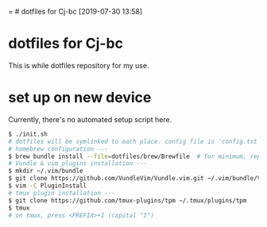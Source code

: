 = # dotfiles for Cj-bc
[2019-07-30 13:58]
# dotfiles for Cj-bc

This is while dotfiles repository for my use.

# set up on new device

Currently, there's no automated setup script here.

```bash
$ ./init.sh
# dotfiles will be symlinked to each place. config file is 'config.txt'
# homebrew configuration ---
$ brew bundle install --file=dotfiles/brew/Brewfile  # for minimum, replace Brewfile with Brewfile-core
# Vundle & vim plugins installation ---
$ mkdir ~/.vim/bundle
$ git clone https://github.com/VundleVim/Vundle.vim.git ~/.vim/bundle/Vundle.vim
$ vim -C PluginInstall
# tmux plugin installation ---
$ git clone https://github.com/tmux-plugins/tpm ~/.tmux/plugins/tpm
$ tmux
# on tmux, press <PREFIX>+I (capital "I")
```
